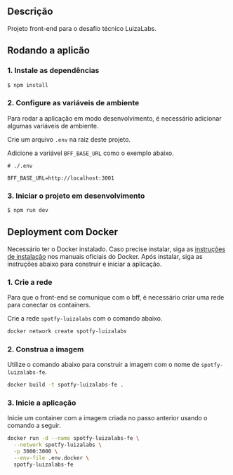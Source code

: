 ## Descrição

Projeto front-end para o desafio técnico LuizaLabs.

## Rodando a aplicão

### 1. Instale as dependências

```bash
$ npm install
```

### 2. Configure as variáveis de ambiente

Para rodar a aplicação em modo desenvolvimento, é necessário adicionar algumas variáveis de ambiente.

Crie um arquivo `.env` na raiz deste projeto.

Adicione a variável `BFF_BASE_URL` como o exemplo abaixo.

```
# ./.env

BFF_BASE_URL=http://localhost:3001
```

### 3. Iniciar o projeto em desenvolvimento

```bash
$ npm run dev
```

## Deployment com Docker

Necessário ter o Docker instalado. Caso precise instalar, siga as [instruções de instalação](https://docs.docker.com/engine/install/) nos manuais oficiais do Docker. Após instalar, siga as instruções abaixo para construir e iniciar a aplicação.

### 1. Crie a rede

Para que o front-end se comunique com o bff, é necessário criar uma rede para conectar os containers.

Crie a rede `spotfy-luizalabs` com o comando abaixo.

```bash
docker network create spotfy-luizalabs
```

### 2. Construa a imagem

Utilize o comando abaixo para construir a imagem com o nome de `spotfy-luizalabs-fe`.

```bash
docker build -t spotfy-luizalabs-fe .
```

### 3. Inicie a aplicação

Inicie um container com a imagem criada no passo anterior usando o comando a seguir.

```bash
docker run -d --name spotfy-luizalabs-fe \
  --network spotfy-luizalabs \
  -p 3000:3000 \
  --env-file .env.docker \
  spotfy-luizalabs-fe
```
